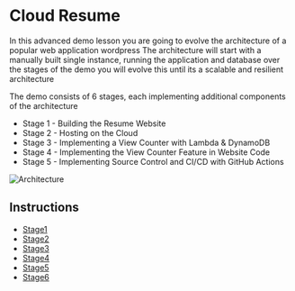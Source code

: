 # Cloud Resume

In this advanced demo lesson you are going to evolve the architecture of a popular web application wordpress
The architecture will start with a manually built single instance, running the application and database
over the stages of the demo you will evolve this until its a scalable and resilient architecture

The demo consists of 6 stages, each implementing additional components of the architecture  

- Stage 1 - Building the Resume Website  
- Stage 2 - Hosting on the Cloud  
- Stage 3 - Implementing a View Counter with Lambda & DynamoDB 
- Stage 4 - Implementing the View Counter Feature in Website Code
- Stage 5 - Implementing Source Control and CI/CD with GitHub Actions  

![Architecture](https://github.com/cupumelody/cloud-resume/assets/145847069/61a7cf16-02a9-4b39-9c00-aefe27574605)

## Instructions

- [Stage1](Instructions/Stage1.md)
- [Stage2](Instructions/Stage2.md)
- [Stage3](Instructions/Stage3.md)
- [Stage4](Instructions/Stage4.md)
- [Stage5](Instructions/Stage5.md)
- [Stage6](Instructions/Stage6.md)
